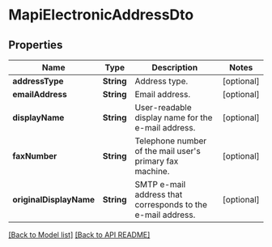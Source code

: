 
# MapiElectronicAddressDto
## Properties
Name | Type | Description | Notes
------------ | ------------- | ------------- | -------------
**addressType** | **String** | Address type.              |  [optional]
**emailAddress** | **String** | Email address.              |  [optional]
**displayName** | **String** | User-readable display name for the e-mail address.              |  [optional]
**faxNumber** | **String** | Telephone number of the mail user&#39;s primary fax machine.              |  [optional]
**originalDisplayName** | **String** | SMTP e-mail address that  corresponds to the e-mail address.              |  [optional]




[[Back to Model list]](Models.md) [[Back to API README]](README.md)

